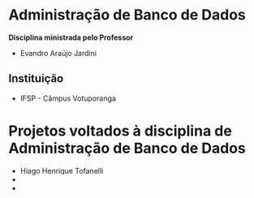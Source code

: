 # Administração de Banco de Dados 
**Disciplina ministrada pelo Professor**
* Evandro Araújo Jardini
## Instituição
* IFSP - Câmpus Votuporanga
# **Projetos voltados à disciplina de Administração de Banco de Dados**
* Hiago Henrique Tofanelli
* 
* 
